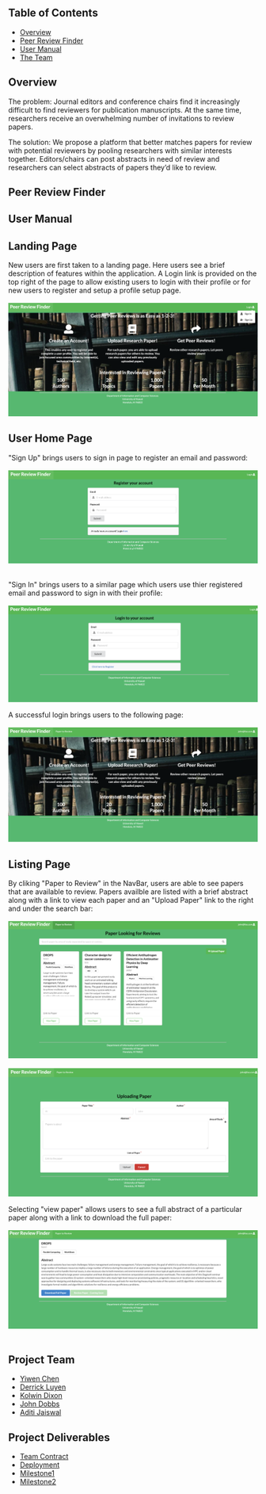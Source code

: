  
## Table of Contents
 

* [Overview](#overview)
* [Peer Review Finder](#peer-review-finder)
* [User Manual](#user-manual)
* [The Team](#project-team)


## Overview
The problem: Journal editors and conference chairs find it increasingly difficult to find reviewers for publication manuscripts. At the same time, researchers receive an overwhelming number of invitations to review papers.

The solution: We propose a platform that better matches papers for review with potential reviewers by pooling researchers with similar interests together. Editors/chairs can post abstracts in need of review and researchers can select abstracts of papers they’d like to review.

## Peer Review Finder


## User Manual
## Landing Page
New users are first taken to a landing page.  Here users see a brief description of features within the application.  A Login link is provided on the top right of the page to allow existing users to login with their profile or for new users to register and setup a profile setup page. <br><br>
![](images/prototype/Default-Landing.png)
## User Home Page

"Sign Up" brings users to sign in page to register an email and password: <br><br>
![](images/prototype/new-user-register.png)
<br><br>

"Sign In" brings users to a similar page which users use thier registered email and password to sign in with their profile: <br><br>
![](images/prototype/existing-user-login.png)

A successful login brings users to the following page: <br><br>
![](images/prototype/user-homepage.png)

## Listing Page
By cliking "Paper to Review" in the NavBar, users are able to see papers that are available to review.  Papers availble are listed with a brief abstract along with a link to view each paper and an "Upload Paper" link to the right and under the search bar:<br><br>
![](images/prototype/paper-to-review.png)
<br><br>
![](images/prototype/upload-paper.png)

Selecting "view paper" allows users to see a full abstract of a particular paper along with a link to download the full paper: <br><br>
![](images/prototype/example-paper.png)
<br><br>


## Project Team 
- [Yiwen Chen](https://yiwenc22.github.io/)
- [Derrick Luyen](https://derrickluyen.github.io/)
- [Kolwin Dixon](https://k-l-dixon.github.io/)
- [John Dobbs](https://john-dobbs.github.io/)
- [Aditi Jaiswal](https://jaiswal-aditi.github.io/)

## Project Deliverables
- [Team Contract](https://docs.google.com/document/d/129I7p6RzvGBnGv6KCANo64H4_rCuaIOBxddQX1s_jI8/edit)
- [Deployment](http://159.65.97.195/)
- [Milestone1](https://github.com/peer-review-finder/Source-Code/projects/1)
- [Milestone2](https://github.com/peer-review-finder/Source-Code/projects/2)
